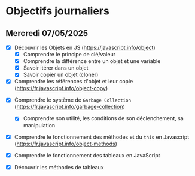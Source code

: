 # Objectifs journaliers

## Mercredi 07/05/2025

- [x] Découvrir les Objets en JS (https://javascript.info/object)
  - [x] Comprendre le principe de clé/valeur
  - [x] Comprendre la différence entre un objet et une variable
  - [x] Savoir itérer dans un objet
  - [x] Savoir copier un objet (cloner)
- [x] Comprendre les références d'objet et leur copie (https://fr.javascript.info/object-copy)

* [x] Comprendre le système de `Garbage Collection` (https://fr.javascript.info/garbage-collection)
  - [x] Comprendre son utilité, les conditions de son déclenchement, sa manipulation
* [x] Comprendre le fonctionnement des méthodes et du `this` en Javascript (https://fr.javascript.info/object-methods)
* [x] Comprendre le fonctionnement des tableaux en JavaScript
* [x] Découvrir les méthodes de tableaux

